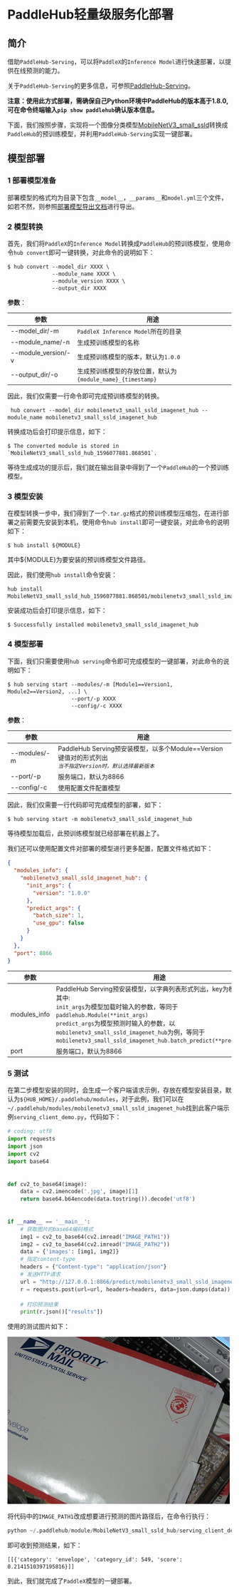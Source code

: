 # PaddleHub轻量级服务化部署
## 简介
借助`PaddleHub-Serving`，可以将`PaddleX`的`Inference Model`进行快速部署，以提供在线预测的能力。

关于`PaddleHub-Serving`的更多信息，可参照[PaddleHub-Serving](https://github.com/PaddlePaddle/PaddleHub/blob/develop/docs/tutorial/serving.md)。

**注意：使用此方式部署，需确保自己Python环境中PaddleHub的版本高于1.8.0, 可在命令终端输入`pip show paddlehub`确认版本信息。**


下面，我们按照步骤，实现将一个图像分类模型[MobileNetV3_small_ssld](https://bj.bcebos.com/paddlex/models/mobilenetv3_small_ssld_imagenet.tar.gz)转换成`PaddleHub`的预训练模型，并利用`PaddleHub-Serving`实现一键部署。


## 模型部署

### 1 部署模型准备
部署模型的格式均为目录下包含`__model__`，`__params__`和`model.yml`三个文件，如若不然，则参照[部署模型导出文档](./export_model.md)进行导出。

### 2 模型转换
首先，我们将`PaddleX`的`Inference Model`转换成`PaddleHub`的预训练模型，使用命令`hub convert`即可一键转换，对此命令的说明如下：

```shell
$ hub convert --model_dir XXXX \
              --module_name XXXX \
              --module_version XXXX \
              --output_dir XXXX
```
**参数**：

|参数|用途|
|-|-|
|--model_dir/-m|`PaddleX Inference Model`所在的目录|
|--module_name/-n|生成预训练模型的名称|
|--module_version/-v|生成预训练模型的版本，默认为`1.0.0`|
|--output_dir/-o|生成预训练模型的存放位置，默认为`{module_name}_{timestamp}`|

因此，我们仅需要一行命令即可完成预训练模型的转换。

```shell
 hub convert --model_dir mobilenetv3_small_ssld_imagenet_hub --module_name mobilenetv3_small_ssld_imagenet_hub
```

转换成功后会打印提示信息，如下：
```shell
$ The converted module is stored in `MobileNetV3_small_ssld_hub_1596077881.868501`.
```
等待生成成功的提示后，我们就在输出目录中得到了一个`PaddleHub`的一个预训练模型。

### 3 模型安装
在模型转换一步中，我们得到了一个`.tar.gz`格式的预训练模型压缩包，在进行部署之前需要先安装到本机，使用命令`hub install`即可一键安装，对此命令的说明如下：
```shell
$ hub install ${MODULE}
```
其中${MODULE}为要安装的预训练模型文件路径。

因此，我们使用`hub install`命令安装：
```shell
hub install MobileNetV3_small_ssld_hub_1596077881.868501/mobilenetv3_small_ssld_imagenet_hub.tar.gz
```
安装成功后会打印提示信息，如下：
```shell
$ Successfully installed mobilenetv3_small_ssld_imagenet_hub
```

### 4 模型部署
下面，我们只需要使用`hub serving`命令即可完成模型的一键部署，对此命令的说明如下：
```shell
$ hub serving start --modules/-m [Module1==Version1, Module2==Version2, ...] \
                    --port/-p XXXX
                    --config/-c XXXX
```

**参数**：

|参数|用途|
|-|-|
|--modules/-m|PaddleHub Serving预安装模型，以多个Module==Version键值对的形式列出<br>*`当不指定Version时，默认选择最新版本`*|
|--port/-p|服务端口，默认为8866|
|--config/-c|使用配置文件配置模型|

因此，我们仅需要一行代码即可完成模型的部署，如下：

```shell
$ hub serving start -m mobilenetv3_small_ssld_imagenet_hub
```
等待模型加载后，此预训练模型就已经部署在机器上了。

我们还可以使用配置文件对部署的模型进行更多配置，配置文件格式如下：
```json
{
  "modules_info": {
    "mobilenetv3_small_ssld_imagenet_hub": {
      "init_args": {
        "version": "1.0.0"
      },
      "predict_args": {
        "batch_size": 1,
        "use_gpu": false
      }
    }
  },
  "port": 8866
}

```
|参数|用途|
|-|-|
|modules_info|PaddleHub Serving预安装模型，以字典列表形式列出，key为模型名称。其中:<br>`init_args`为模型加载时输入的参数，等同于`paddlehub.Module(**init_args)`<br>`predict_args`为模型预测时输入的参数，以`mobilenetv3_small_ssld_imagenet_hub`为例，等同于`mobilenetv3_small_ssld_imagenet_hub.batch_predict(**predict_args)`
|port|服务端口，默认为8866|

### 5 测试
在第二步模型安装的同时，会生成一个客户端请求示例，存放在模型安装目录，默认为`${HUB_HOME}/.paddlehub/modules`，对于此例，我们可以在`~/.paddlehub/modules/mobilenetv3_small_ssld_imagenet_hub`找到此客户端示例`serving_client_demo.py`，代码如下：

```python
# coding: utf8
import requests
import json
import cv2
import base64


def cv2_to_base64(image):
    data = cv2.imencode('.jpg', image)[1]
    return base64.b64encode(data.tostring()).decode('utf8')


if __name__ == '__main__':
    # 获取图片的base64编码格式
    img1 = cv2_to_base64(cv2.imread("IMAGE_PATH1"))
    img2 = cv2_to_base64(cv2.imread("IMAGE_PATH2"))
    data = {'images': [img1, img2]}
    # 指定content-type
    headers = {"Content-type": "application/json"}
    # 发送HTTP请求
    url = "http://127.0.0.1:8866/predict/mobilenetv3_small_ssld_imagenet_hub"
    r = requests.post(url=url, headers=headers, data=json.dumps(data))

    # 打印预测结果
    print(r.json()["results"])
```
使用的测试图片如下：

![](../train/images/test.jpg)

将代码中的`IMAGE_PATH1`改成想要进行预测的图片路径后，在命令行执行：
```python
python ~/.paddlehub/module/MobileNetV3_small_ssld_hub/serving_client_demo.py
```
即可收到预测结果，如下：
```shell
[[{'category': 'envelope', 'category_id': 549, 'score': 0.2141510397195816}]]
````

到此，我们就完成了`PaddleX`模型的一键部署。

